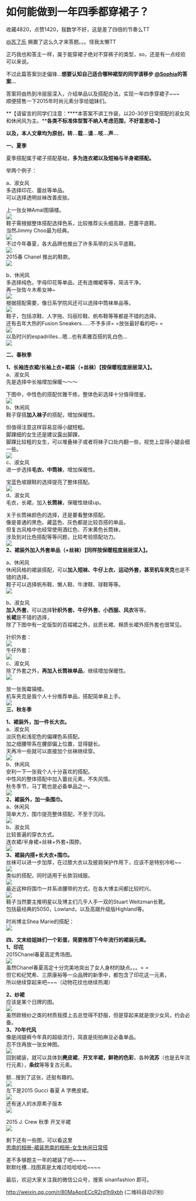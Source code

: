 # 如何能做到一年四季都穿裙子？

收藏4820，点赞1420，我数学不好，这是差了四倍的节奏么TT  

[@苏了乐](//www.zhihu.com/people/d79ecee3d6dae15c8ce459e8bf3e5c02) 搁置了这么久才来答题。。。怪我太懒TT  

正巧我也和答主一样，属于能穿裙子绝对不穿裤子的类型，so，还是有一点经验可以来说。  

不过此篇答案剑走偏锋...**想要认知自己适合哪种裙型的同学请移步 [@Sophia](//www.zhihu.com/people/069741dcf2ed0d2bd03c988fe8a6b340)的答案...**  

答案将由热到冷层层深入，介绍单品以及搭配办法，实现一年四季穿裙子~~~  
顺便搭售一下2015年时尚元素分享给姐妹们。  

**【请留言的同学们注意：****本答案不讲工作装，以20-30岁日常搭配的淑女风和休闲风为主。****各类不标准体型暂不纳入考虑范围，不好意思哈~】**  

**以及，本人文章均为原创，转…载…请…吱…声…**  

**一、夏季**  

夏季搭配属于裙子搭配基础，**多为连衣裙以及短袖与半身裙搭配。**  

举两个例子：  

a、淑女风  
多选择印花、蕾丝等单品。  
可以选择透明丝袜改善皮肤。  

上一张女神Amal图镇楼。  
![](https://pic1.zhimg.com/50/a3819041798651095d354fc98b0e908d_b.jpg)  
鞋子需根据整体搭配选择色系，比较推荐尖头细高跟，芭蕾平底鞋。  
当然Jimmy Choo最为经典。  
![](https://pic1.zhimg.com/50/673bcf9abf19132b15d5c9c3c259c870_b.jpg)  
不过今年春夏，各大品牌也推出了许多系带的尖头平底鞋。  
![](https://pic2.zhimg.com/50/dfb3394ef0183739a9143612d0ceb7ae_b.jpg)  
2015春 Chanel 推出的鞋款。  
![](https://pic3.zhimg.com/50/0e3f9bcec6f6db91bae17f20fea4907f_b.jpg)  

b、休闲风  
多选择纯色，字母印花等单品，还有连帽裙等等，简洁干净。  
再一张佐々木希女神~  
![](https://pic2.zhimg.com/50/00a162a8e6882dc4dd9bf2d970fa4bd2_b.jpg)  
根据搭配需要，像日系学院风还可以选择中筒袜单品等。  
![](https://pic4.zhimg.com/50/0880c21f1e6eb98970acc1c96ab1860b_b.jpg)  
鞋子，包括凉鞋、人字拖、玛丽珍鞋、帆布鞋等等都是不错的选择。  
还有去年大热的Fusion Sneakers......不予多评= =放张最好看的吧= =  
![](https://pic3.zhimg.com/50/536c5674cd86757d964dff109ba59de1_b.jpg)  
以及时兴的espadrilles…嗯…也有素雅百搭的乳白色…  
![](https://pic2.zhimg.com/50/431c03cf8464f72e7dd967cf021ef76d_b.jpg)  

**二、春秋季**  

**1、长袖连衣裙/长袖上衣+裙装（+丝袜）【按保暖程度层层深入】。**  
a、淑女风  
先是选择中长袖增加保暖～～～  

下图中，中性色的搭配优雅干练，整体色彩选择十分值得借鉴。  
![](https://pic4.zhimg.com/50/0459395752f584e54e2defb5c55ba3a6_b.jpg)  
b、休闲风  
鞋子穿搭**加入袜子**的搭配，增加保暖性。  

但值得注意这样容易显得小腿短粗。  
脚踝细的女生还是建议露出脚踝，  
脚踝比较粗的女生，可以堆叠袜子或者将袜子口处内翻一些，视觉上显得小腿会细一些。  
![](https://pic2.zhimg.com/50/0f709e72efbfbca3d24f3f7e8acca702_b.jpg)  
c、淑女风  
进一步选择**毛衣、中筒袜**，增加保暖性。  

宝蓝色坡跟鞋的选择提亮了整体搭配。  
![](https://pic1.zhimg.com/50/3f152c55c57bf4788957a0ed5c52524c_b.jpg)  
d、淑女风  
毛衣，长裙，加入**长筒袜**，保暖性继续up。  

关于长筒袜颜色的选择，还是要看整体搭配。  
像是普通的黑色、藏蓝色、灰色都是比较百搭的单品，  
但复古风格中也经常使用酒红色、芥末黄色长筒袜，  
涉及到对比色搭配等等问题，比较考验搭配功力。  
![](https://pic1.zhimg.com/50/fa3ff422981658daf69a143543099118_b.jpg)  
**2、裙装外加入外套单品（+丝袜）【同样按保暖程度层层深入】。**  

a、休闲风  
休闲风格的裙装搭配，可以**加入短袜、牛仔上衣、运动外套，甚至机车夹克**也是不错的选择。  
鞋子可以选择帆布鞋、懒人鞋、牛津鞋、球鞋等等。  
![](https://pic2.zhimg.com/50/2f3b35f3f1847cda5d091a4cd69ffab4_b.jpg)  

b、淑女风  
**加入外套**，可以选择**针织外套、牛仔外套、小西服、风衣**等等。  
**长裙**是不错的选择，  
除了下图中有一定版型的百褶裙之外，丝质长裙、棉质长裙外搭外套也很常见。  

针织外套：  
![](https://pic3.zhimg.com/50/0fa0115d1dbe50c8c8b63491229c784d_b.jpg)  
牛仔外套：  
![](https://pic4.zhimg.com/50/21bd2a1ba0d9c073a5b9d1bd579458da_b.jpg)  
c、淑女风  
除了外套之外，**再加入长筒袜单品**，继续增加保暖性。  
![](https://pic1.zhimg.com/50/a2be3e8ddd9279230892010cb4ba5937_b.jpg)  

放一张我霉镇楼。  
机车夹克是我个人十分推荐单品，搭配简单易上手。  
![](https://pic3.zhimg.com/50/e61b0c0d31410e07e2ed5a3de7914511_b.jpg)  
**三、秋冬季**  

**1、裙装外，加一件长大衣。**  
a、淑女风  
淡灰色和浅驼色的偏裸色系搭配。  
加之细腰带系在腰部偏上位置，显得腿长。  
天再冷一些就可以直接加个丝袜继续穿。  
![](https://pic3.zhimg.com/50/456d8c63e0ed9b8db6165e1b6193a14e_b.jpg)  
b、休闲风  
安利一下一张我个人十分喜欢的搭配。  
中性风的整体搭配中加入蕾丝元素，不失风情。  
秋冬季节，马丁靴也是必备单品之一。  
![](https://pic3.zhimg.com/50/71633021b0014919541581031fcbc49e_b.jpg)  
**2、裙装外，加一条围巾。**  
a、休闲风  
简单大方，围巾提亮整体搭配，不至于沉闷。  
![](https://pic3.zhimg.com/50/9f2f6371d2161e00c88f373b2272b9f3_b.jpg)  
b、淑女风  
比较普遍的穿衣方式。  
连衣裙/半身裙+丝袜+外套+围脖。  
**![](https://pic4.zhimg.com/50/486956c756afdb93b69b20f0781fdca0_b.jpg)  
3、裙装内搭+长大衣+围巾。**  
丝袜可以进一步加厚，在过膝大衣以及披肩保护作用下，应该不是特别冷啦~~  
![](https://pic4.zhimg.com/50/97bd61026b181cf6f960e8c16de28a7a_b.jpg)  
类似的搭配，同时适用于长款羽绒服。  
![](https://pic3.zhimg.com/50/a29999196ae9a3e80c72727e670442c8_b.jpg)  
最近这种将围巾一并系进腰带的方式，在各大博主间都比较时兴。  
![](https://pic3.zhimg.com/50/ab1da10033e73ca04db1c60d41f62117_b.jpg)  
鞋子当然要主推明星以及博主们几乎人手一双的Stuart Weitzman长靴。  
包括最经典的5050，Lowland，以及高跟升级版Highland等。  

时尚博主Shea Marie的搭配：  
![](https://pic2.zhimg.com/50/5cb253339ae59d9cc55ea00151364ff1_b.jpg)  

**四、文末给姐妹们一个彩蛋，简要推荐下今年流行的裙装元素。**  
**1、印花**  
2015Chanel春夏高定秀场图。  
![](https://pic4.zhimg.com/50/c15f76c903bc851a361610c8d2ec2839_b.jpg)  
虽然Chanel春夏高定十分完美地突出了女人身材的缺点。。。= =  
但它和纪梵希、三原康裕等一众品牌的新季中，都包含了印花这一元素，  
所以继续穿起来吧~~~（动物花纹也继续热潮）  

**2、纱裙**  
应该是某个日牌的图。  
![](https://pic4.zhimg.com/50/52a29037f6f7f1f69323c663dc4d668d_b.jpg)  
虽然欧根纱之类的材质我摸上去总觉得不舒服，但是穿起来就是很少女风，约会必备。  
**3、70年代风**  
像是阔腿裤今年真的超级流行，简直是街拍麻豆必备单品。  
忍不住再放一张女神图。  
![](https://pic2.zhimg.com/50/758366fab32098f23ed86c19464c0807_b.jpg)  
回到裙装，就可以具体到**麂皮裙**，**开叉半裙，鲜艳的色彩**，各种**流苏**（也是去年流行元素），**条纹**等等复古元素。  

额...搜到了这张，还挺有趣的。  
![](https://pic3.zhimg.com/50/a68503d190c91fec96de9aae999eb124_b.jpg)  
左下是2015 Gucci 春夏 A 字麂皮裙。  
![](https://pic3.zhimg.com/50/1291af3fbbd9453ddec9c7f31f253879_b.jpg)  
还有迷人的水原希子版本  
![](https://pic3.zhimg.com/50/e849d6ec8ab570df49b644229418dce8_b.jpg)  

2015 J. Crew 秋季 开叉半裙  
![](https://pic1.zhimg.com/50/190ebad6a29d073de25386959c15063a_b.jpg)  

剩下还有一些图，可以看这里  
[思南的相册-裙装](http://www.douban.com/photos/album/153925480/)[思南的相册-女生休闲日常搭](http://www.douban.com/photos/album/152635709/)  

差不多够题主一年的裙装了吧~~~~  
默默吐槽...找图真是太难过哈哈哈哈~~~~  

最后，欢迎大家关注我的微信公众号，搜索 sinanfashion 即可。  

[<span>http://</span><span>weixin.qq.com/r/80MaApn</span><span>ECcR2rd1h9xbh</span><span></span>](http://weixin.qq.com/r/80MaApnECcR2rd1h9xbh) (二维码自动识别)